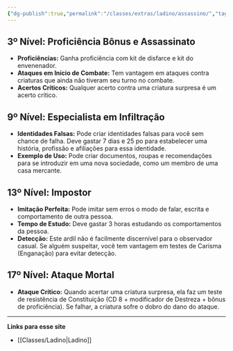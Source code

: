 ```yaml
---
{"dg-publish":true,"permalink":"/classes/extras/ladino/assassino/","tags":["Sub-Classes","Ladino"],"created":"2024-07-26T08:13:35.137-03:00"}
---
```



## 3º Nível: Proficiência Bônus e Assassinato
- **Proficiências:** Ganha proficiência com kit de disfarce e kit do envenenador.
- **Ataques em Início de Combate:** Tem vantagem em ataques contra criaturas que ainda não tiveram seu turno no combate.
- **Acertos Críticos:** Qualquer acerto contra uma criatura surpresa é um acerto crítico.

## 9º Nível: Especialista em Infiltração
- **Identidades Falsas:** Pode criar identidades falsas para você sem chance de falha. Deve gastar 7 dias e 25 po para estabelecer uma história, profissão e afiliações para essa identidade.
- **Exemplo de Uso:** Pode criar documentos, roupas e recomendações para se introduzir em uma nova sociedade, como um membro de uma casa mercante.

## 13º Nível: Impostor
- **Imitação Perfeita:** Pode imitar sem erros o modo de falar, escrita e comportamento de outra pessoa.
- **Tempo de Estudo:** Deve gastar 3 horas estudando os comportamentos da pessoa.
- **Detecção:** Este ardil não é facilmente discernível para o observador casual. Se alguém suspeitar, você tem vantagem em testes de Carisma (Enganação) para evitar detecção.

## 17º Nível: Ataque Mortal
- **Ataque Crítico:** Quando acertar uma criatura surpresa, ela faz um teste de resistência de Constituição (CD 8 + modificador de Destreza + bônus de proficiência). Se falhar, a criatura sofre o dobro do dano do ataque.
___
**Links para esse site**
- [[Classes/Ladino\|Ladino]]